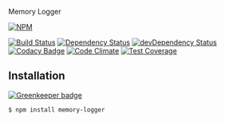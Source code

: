 Memory Logger

[![NPM](https://nodei.co/npm/memory-logger.png?downloads=true&downloadRank=true&stars=true)](https://nodei.co/npm/memory-logger/)

[![Build Status](https://travis-ci.org/manikandants/node-memory-logger.svg?branch=master)](https://travis-ci.org/manikandants/node-memory-logger)
[![Dependency Status](https://david-dm.org/manikandants/node-memory-logger.svg)](https://david-dm.org/manikandants/node-memory-logger)
[![devDependency Status](https://david-dm.org/manikandants/node-memory-logger/dev-status.svg)](https://david-dm.org/manikandants/node-memory-logger#info=devDependencies)
[![Codacy Badge](https://www.codacy.com/project/badge/21919348601946fa8536109fab9c79ab)](https://www.codacy.com/app/manikandan-citeee/node-memory-logger)
[![Code Climate](https://codeclimate.com/github/manikandants/node-memory-logger/badges/gpa.svg)](https://codeclimate.com/github/manikandants/node-memory-logger)
[![Test Coverage](https://codeclimate.com/github/manikandants/node-memory-logger/badges/coverage.svg)](https://codeclimate.com/github/manikandants/node-memory-logger/coverage)

## Installation

[![Greenkeeper badge](https://badges.greenkeeper.io/manikandants/node-memory-logger.svg)](https://greenkeeper.io/)

```bash
$ npm install memory-logger
```
